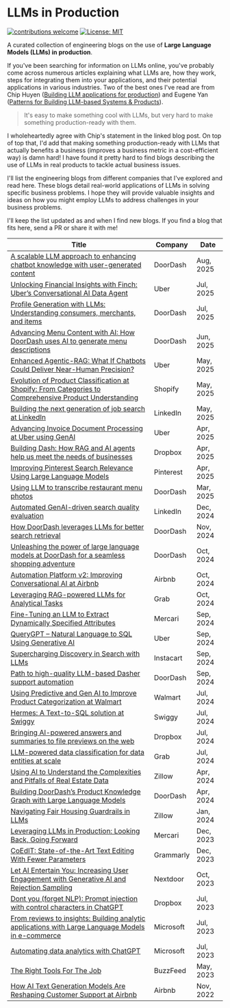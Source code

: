 # LLMs in Production

[![contributions welcome](https://img.shields.io/badge/contributions-welcome-brightgreen.svg?style=flat)](./CONTRIBUTING.md) [![License: MIT](https://img.shields.io/badge/License-MIT-yellow.svg)](https://opensource.org/licenses/MIT)

A curated collection of engineering blogs on the use of **Large Language Models (LLMs) in production**.

If you've been searching for information on LLMs online, you've probably come across numerous articles explaining what LLMs are, how they work, steps for integrating them into your applications, and their potential applications in various industries. Two of the best ones I've read are from Chip Huyen ([Building LLM applications for production](https://huyenchip.com/2023/04/11/llm-engineering.html#part_3_promising_use_cases)) and Eugene Yan ([Patterns for Building LLM-based Systems & Products](https://eugeneyan.com/writing/llm-patterns/)).

> It's easy to make something cool with LLMs, but very hard to make something production-ready with them.

I wholeheartedly agree with Chip's statement in the linked blog post. On top of top that, I'd add that making something production-ready with LLMs that actually benefits a business (improves a business metric in a cost-efficient way) is damn hard! I have found it pretty hard to find blogs describing the use of LLMs in real products to tackle actual business issues.

I'll list the engineering blogs from different companies that I've explored and read here. These blogs detail real-world applications of LLMs in solving specific business problems. I hope they will provide valuable insights and ideas on how you might employ LLMs to address challenges in your business problems.

I'll keep the list updated as and when I find new blogs. If you find a blog that fits here, send a PR or share it with me!

Title | Company | Date
------|---------|-----
[A scalable LLM approach to enhancing chatbot knowledge with user-generated content](https://careersatdoordash.com/blog/doordash-llm-chatbot-knowledge-with-ugc/) | DoorDash | Aug, 2025
[Unlocking Financial Insights with Finch: Uber’s Conversational AI Data Agent](https://www.uber.com/en-JP/blog/unlocking-financial-insights-with-finch/) | Uber | Jul, 2025
[Profile Generation with LLMs: Understanding consumers, merchants, and items](https://careersatdoordash.com/blog/doordash-profile-generation-llms-understanding-consumers-merchants-and-items/) | DoorDash | Jul, 2025
[Advancing Menu Content with AI: How DoorDash uses AI to generate menu descriptions](https://careersatdoordash.com/blog/doordash-ai-menu-descriptions/) | DoorDash | Jun, 2025
[Enhanced Agentic-RAG: What If Chatbots Could Deliver Near-Human Precision?](https://www.uber.com/en-JP/blog/enhanced-agentic-rag/) | Uber | May, 2025
[Evolution of Product Classification at Shopify: From Categories to Comprehensive Product Understanding](https://shopify.engineering/evolution-product-classification) | Shopify | May, 2025
[Building the next generation of job search at LinkedIn](https://www.linkedin.com/blog/engineering/ai/building-the-next-generation-of-job-search-at-linkedin) | LinkedIn | May, 2025
[Advancing Invoice Document Processing at Uber using GenAI](https://www.uber.com/en-IN/blog/advancing-invoice-document-processing-using-genai/) | Uber | Apr, 2025
[Building Dash: How RAG and AI agents help us meet the needs of businesses](https://dropbox.tech/machine-learning/building-dash-rag-multi-step-ai-agents-business-users) | Dropbox | Apr, 2025
[Improving Pinterest Search Relevance Using Large Language Models](https://medium.com/pinterest-engineering/improving-pinterest-search-relevance-using-large-language-models-4cd938d4e892) | Pinterest | Apr, 2025
[Using LLM to transcribe restaurant menu photos](https://careersatdoordash.com/blog/doordash-llm-transcribe-menu/) | DoorDash | Mar, 2025
[Automated GenAI-driven search quality evaluation](https://www.linkedin.com/blog/engineering/ai/automated-genai-driven-search-quality-evaluation) | LinkedIn | Dec, 2024
[How DoorDash leverages LLMs for better search retrieval](https://careersatdoordash.com/blog/how-doordash-leverages-llms-for-better-search-retrieval/) | DoorDash | Nov, 2024
[Unleashing the power of large language models at DoorDash for a seamless shopping adventure](https://careersatdoordash.com/blog/unleashing-the-power-of-large-language-models-at-doordash-for-a-seamless-shopping-adventure/) | DoorDash | Oct, 2024
[Automation Platform v2: Improving Conversational AI at Airbnb](https://medium.com/airbnb-engineering/automation-platform-v2-improving-conversational-ai-at-airbnb-d86c9386e0cb) | Airbnb | Oct, 2024
[Leveraging RAG-powered LLMs for Analytical Tasks](https://engineering.grab.com/transforming-the-analytics-landscape-with-RAG-powered-LLM) | Grab | Oct, 2024
[Fine-Tuning an LLM to Extract Dynamically Specified Attributes](https://engineering.mercari.com/en/blog/entry/20240913-fine-tuning-an-llm-to-extract-dynamically-specified-attributes/) | Mercari | Sep, 2024
[QueryGPT – Natural Language to SQL Using Generative AI](https://www.uber.com/en-JP/blog/query-gpt/?uclick_id=eaf82e80-940f-4baf-87d6-76c4fbd37f1a) | Uber | Sep, 2024
[Supercharging Discovery in Search with LLMs](https://tech.instacart.com/supercharging-discovery-in-search-with-llms-556c585d4720) | Instacart | Sep, 2024
[Path to high-quality LLM-based Dasher support automation](https://careers.doordash.com/blog/large-language-modules-based-dasher-support-automation/) | DoorDash | Sep, 2024
[Using Predictive and Gen AI to Improve Product Categorization at Walmart](https://medium.com/walmartglobaltech/using-predictive-and-gen-ai-to-improve-product-categorization-at-walmart-dc9821c6a481) | Walmart | Jul, 2024
[Hermes: A Text-to-SQL solution at Swiggy](https://bytes.swiggy.com/hermes-a-text-to-sql-solution-at-swiggy-81573fb4fb6e) | Swiggy | Jul, 2024
[Bringing AI-powered answers and summaries to file previews on the web](https://dropbox.tech/machine-learning/bringing-ai-powered-answers-and-summaries-to-file-previews-on-the-web) | Dropbox | Jul, 2024
[LLM-powered data classification for data entities at scale](https://engineering.grab.com/llm-powered-data-classification) | Grab | Jul, 2024
[Using AI to Understand the Complexities and Pitfalls of Real Estate Data](https://www.zillow.com/tech/using-ai-to-understand-the-complexities-and-pitfalls-of-real-estate-data/) | Zillow | Apr, 2024
[Building DoorDash’s Product Knowledge Graph with Large Language Models](https://doordash.engineering/2024/04/23/building-doordashs-product-knowledge-graph-with-large-language-models/) | DoorDash | Apr, 2024
[Navigating Fair Housing Guardrails in LLMs](https://www.zillow.com/tech/navigating-fair-housing-guardrails-in-llms/) | Zillow | Jan, 2024
[Leveraging LLMs in Production: Looking Back, Going Forward](https://engineering.mercari.com/en/blog/entry/20231219-leveraging-llms-in-production-looking-back-going-forward/) | Mercari | Dec, 2023
[CoEdIT: State-of-the-Art Text Editing With Fewer Parameters](https://www.grammarly.com/blog/engineering/coedit-text-editing/) | Grammarly | Dec, 2023
[Let AI Entertain You: Increasing User Engagement with Generative AI and Rejection Sampling](https://engblog.nextdoor.com/let-ai-entertain-you-increasing-user-engagement-with-generative-ai-and-rejection-sampling-50a402264f56) | Nextdoor | Oct, 2023
[Dont you (forget NLP): Prompt injection with control characters in ChatGPT](https://dropbox.tech/machine-learning/prompt-injection-with-control-characters-openai-chatgpt-llm) | Dropbox | Jul, 2023
[From reviews to insights: Building analytic applications with Large Language Models in e-commerce](https://medium.com/data-science-at-microsoft/from-reviews-to-insights-building-analytic-applications-with-large-language-models-in-e-commerce-ad28ee60e2a7) | Microsoft | Jul, 2023
[Automating data analytics with ChatGPT](https://medium.com/data-science-at-microsoft/automating-data-analytics-with-chatgpt-827a51eaa2c) | Microsoft | Jul, 2023
[The Right Tools For The Job](https://tech.buzzfeed.com/the-right-tools-for-the-job-c05de96e949e) | BuzzFeed | May, 2023
[How AI Text Generation Models Are Reshaping Customer Support at Airbnb](https://medium.com/airbnb-engineering/how-ai-text-generation-models-are-reshaping-customer-support-at-airbnb-a851db0b4fa3) | Airbnb | Nov, 2022
